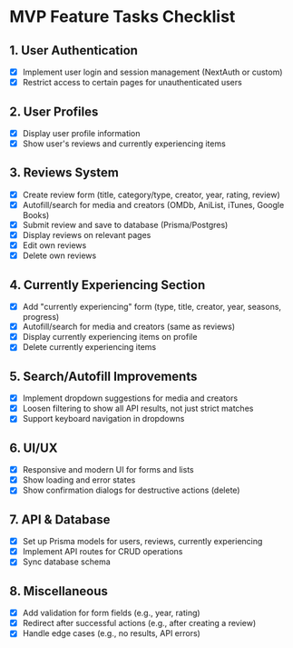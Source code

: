 # MVP Feature Tasks Checklist

## 1. User Authentication
- [x] Implement user login and session management (NextAuth or custom)
- [x] Restrict access to certain pages for unauthenticated users

## 2. User Profiles
- [x] Display user profile information
- [x] Show user's reviews and currently experiencing items

## 3. Reviews System
- [x] Create review form (title, category/type, creator, year, rating, review)
- [x] Autofill/search for media and creators (OMDb, AniList, iTunes, Google Books)
- [x] Submit review and save to database (Prisma/Postgres)
- [x] Display reviews on relevant pages
- [x] Edit own reviews
- [x] Delete own reviews

## 4. Currently Experiencing Section
- [x] Add "currently experiencing" form (type, title, creator, year, seasons, progress)
- [x] Autofill/search for media and creators (same as reviews)
- [x] Display currently experiencing items on profile
- [x] Delete currently experiencing items

## 5. Search/Autofill Improvements
- [x] Implement dropdown suggestions for media and creators
- [x] Loosen filtering to show all API results, not just strict matches
- [x] Support keyboard navigation in dropdowns

## 6. UI/UX
- [x] Responsive and modern UI for forms and lists
- [x] Show loading and error states
- [x] Show confirmation dialogs for destructive actions (delete)

## 7. API & Database
- [x] Set up Prisma models for users, reviews, currently experiencing
- [x] Implement API routes for CRUD operations
- [x] Sync database schema

## 8. Miscellaneous
- [x] Add validation for form fields (e.g., year, rating)
- [x] Redirect after successful actions (e.g., after creating a review)
- [x] Handle edge cases (e.g., no results, API errors)
